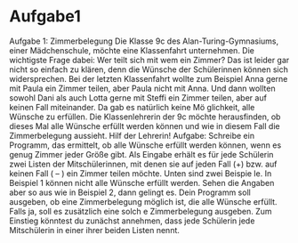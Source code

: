 # Aufgabe1
Aufgabe 1: Zimmerbelegung
Die Klasse 9c des Alan-Turing-Gymnasiums, einer Mädchenschule, möchte eine 
Klassenfahrt unternehmen. Die wichtigste Frage dabei: Wer teilt sich mit wem 
ein Zimmer?
Das ist leider gar nicht so einfach zu klären, denn die Wünsche der 
Schülerinnen können sich widersprechen. Bei der letzten Klassenfahrt wollte 
zum Beispiel Anna gerne mit Paula ein Zimmer teilen, aber Paula nicht mit 
Anna. Und dann wollten sowohl Dani als auch Lotta gerne mit Steffi ein 
Zimmer teilen, aber auf keinen Fall miteinander. Da gab es natürlich keine 
Mö
glichkeit, alle Wünsche zu erfüllen.
Die Klassenlehrerin der 9c möchte herausfinden, ob dieses Mal alle Wünsche 
erfüllt werden können und wie in diesem Fall die Zimmerbelegung aussieht. 
Hilf der Lehrerin! 
Aufgabe:
Schreibe ein Programm, das ermittelt, ob 
alle Wünsche erfüllt werden können, 
wenn es genug Zimmer jeder Größe gibt. Als Eingabe erhält es für jede 
Schülerin zwei Listen der Mitschülerinnen, mit denen sie auf jeden Fall (+) bzw. 
auf keinen Fall (
–
) ein Zimmer teilen möchte. Unten sind zwei Beispie
le. In 
Beispiel 1 können nicht alle Wünsche erfüllt werden. Sehen die Angaben aber 
so aus wie in Beispiel 2, dann gelingt es. Dein Programm soll ausgeben, ob eine 
Zimmerbelegung möglich ist, die alle Wünsche erfüllt. Falls ja, soll es zusätzlich 
eine solch
e Zimmerbelegung ausgeben. Zum Einstieg könntest du zunächst 
annehmen, dass jede Schülerin jede Mitschülerin in einer ihrer beiden Listen 
nennt. 
